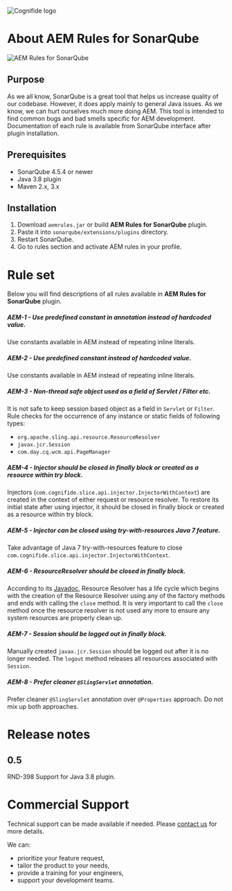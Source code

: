 ![Cognifide logo](http://cognifide.github.io/Carty/assets/media/cognifide_logo.png)

# About AEM Rules for SonarQube

![AEM Rules for SonarQube](https://raw.githubusercontent.com/Cognifide/AEM-Rules-for-SonarQube/master/assets/logo.png)

## Purpose

As we all know, SonarQube is a great tool that helps us increase quality of our codebase. However, it does apply mainly to general Java issues. As we know, we can hurt ourselves much more doing AEM. This tool is intended to find common bugs and bad smells specific for AEM development. Documentation of each rule is available from SonarQube interface after plugin installation.

## Prerequisites

* SonarQube 4.5.4 or newer
* Java 3.8 plugin
* Maven 2.x, 3.x

## Installation

1. Download `aemrules.jar` or build **AEM Rules for SonarQube** plugin.
2. Paste it into `sonarqube/extensions/plugins` directory.
3. Restart SonarQube.
4. Go to rules section and activate AEM rules in your profile.
 
# Rule set

Below you will find descriptions of all rules available in **AEM Rules for SonarQube** plugin.

##### AEM-1 - Use predefined constant in annotation instead of hardcoded value.
Use constants available in AEM instead of repeating inline literals.

##### AEM-2 - Use predefined constant instead of hardcoded value.
Use constants available in AEM instead of repeating inline literals.

##### AEM-3 - Non-thread safe object used as a field of Servlet / Filter etc.
It is not safe to keep session based object as a field in `Servlet` or `Filter`.
Rule checks for the occurrence of any instance or static fields of following types:
* `org.apache.sling.api.resource.ResourceResolver`
* `javax.jcr.Session`
* `com.day.cq.wcm.api.PageManager`

##### AEM-4 - Injector should be closed in finally block or created as a resource within try block.
Injectors (`com.cognifide.slice.api.injector.InjectorWithContext`) are created in the context of either request or resource resolver.
To restore its initial state after using injector, it should be closed in finally block or created as a resource within try block.

##### AEM-5 - Injector can be closed using try-with-resources Java 7 feature.
Take advantage of Java 7 try-with-resources feature to close `com.cognifide.slice.api.injector.InjectorWithContext`.

##### AEM-6 - ResourceResolver should be closed in finally block.
According to its [Javadoc](https://sling.apache.org/apidocs/sling6/org/apache/sling/api/resource/ResourceResolver.html), Resource Resolver has a life cycle which begins with the creation of the Resource Resolver using any of the factory methods and ends with calling the `close` method. It is very important to call the `close` method once the resource resolver is not used any more to ensure any system resources are properly clean up.

##### AEM-7 - Session should be logged out in finally block.
Manually created `javax.jcr.Session` should be logged out after it is no longer needed. The `logout` method releases all resources associated with `Session`.

##### AEM-8 - Prefer cleaner `@SlingServlet` annotation.
Prefer cleaner `@SlingServlet` annotation over `@Properties` approach. Do not mix up both approaches.

# Release notes

## 0.5

RND-398 Support for Java 3.8 plugin.

# Commercial Support

Technical support can be made available if needed. Please [contact us](mailto:labs-support@cognifide.com) for more details.

We can:

* prioritize your feature request,
* tailor the product to your needs,
* provide a training for your engineers,
* support your development teams.